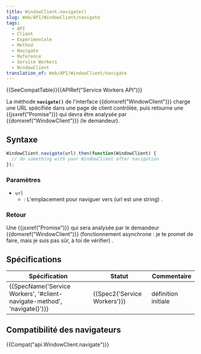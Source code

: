 ```yaml
---
title: WindowClient.navigate()
slug: Web/API/WindowClient/navigate
tags:
  - API
  - Client
  - Expérimentale
  - Method
  - Navigate
  - Reference
  - Service Workers
  - WindowClient
translation_of: Web/API/WindowClient/navigate
---
```

{{SeeCompatTable}}{{APIRef("Service Workers API")}}

La méthode **`navigate()`** de l'interface  {{domxref("WindowClient")}} charge une URL spécifiée dans une page de client contrôlée, puis retourne une  {{jsxref("Promise")}}  qui devra être analysée par  {{domxref("WindowClient")}} (le demandeur).

## Syntaxe

```js
WindowClient.navigate(url).then(function(WindowClient) {
  // do something with your WindowClient after navigation
});
```

### Paramètres

- `url`
  - : L'emplacement pour naviguer vers (url est une string) .

### Retour

Une {{jsxref("Promise")}}  qui sera analysée par le demandeur {{domxref("WindowClient")}} (fonctionnement asynchrone : je te promet de faire, mais je suis pas sûr, à toi de vérifier) .

## Spécifications

| Spécification                                                                                    | Statut                               | Commentaire         |
| ------------------------------------------------------------------------------------------------ | ------------------------------------ | ------------------- |
| {{SpecName('Service Workers', '#client-navigate-method', 'navigate()')}} | {{Spec2('Service Workers')}} | définition initiale |

## Compatibilité des navigateurs

{{Compat("api.WindowClient.navigate")}}
